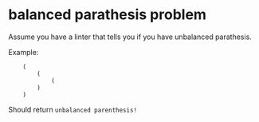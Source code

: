 # balanced parathesis problem

Assume you have a linter that tells you if you have unbalanced parathesis.

Example:

		(
			(
				(
			)
		)

Should return `unbalanced parenthesis!`

